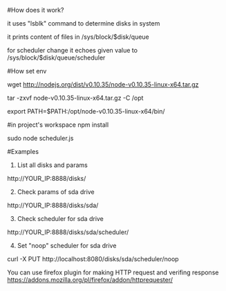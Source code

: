 #How does it work?

it uses "lsblk" command to determine disks in system

it prints content of files in /sys/block/$disk/queue

for scheduler change it echoes given value to /sys/block/$disk/queue/scheduler

#How set env

wget http://nodejs.org/dist/v0.10.35/node-v0.10.35-linux-x64.tar.gz

tar -zxvf node-v0.10.35-linux-x64.tar.gz -C /opt

export PATH=$PATH:/opt/node-v0.10.35-linux-x64/bin/

#in project's workspace
npm install

sudo node scheduler.js



#Examples

1. List all disks and params

  http://YOUR_IP:8888/disks/

2. Check params of sda drive

  http://YOUR_IP:8888/disks/sda/

3. Check scheduler for sda drive

  http://YOUR_IP:8888/disks/sda/scheduler/

4. Set "noop" scheduler for sda drive

  curl -X PUT http://localhost:8080/disks/sda/scheduler/noop


You can use firefox plugin for making HTTP request and verifing response
https://addons.mozilla.org/pl/firefox/addon/httprequester/
